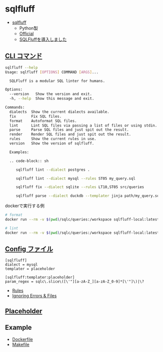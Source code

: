 # sqlfluff

- [sqlfluff](https://github.com/sqlfluff/sqlfluff)
  - Python製
  - [Official](https://docs.sqlfluff.com/en/stable/index.html)
  - [SQLFluffを導入しました](https://qiita.com/n-gondo123/items/455047a063d39789df2b)

## [CLI コマンド](https://docs.sqlfluff.com/en/stable/reference/cli.html)

```sh
sqlfluff --help
Usage: sqlfluff [OPTIONS] COMMAND [ARGS]...

  SQLFluff is a modular SQL linter for humans.

Options:
  --version   Show the version and exit.
  -h, --help  Show this message and exit.

Commands:
  dialects  Show the current dialects available.
  fix       Fix SQL files.
  format    Autoformat SQL files.
  lint      Lint SQL files via passing a list of files or using stdin.
  parse     Parse SQL files and just spit out the result.
  render    Render SQL files and just spit out the result.
  rules     Show the current rules in use.
  version   Show the version of sqlfluff.

  Examples:

  .. code-block:: sh

     sqlfluff lint --dialect postgres .

     sqlfluff lint --dialect mysql --rules ST05 my_query.sql

     sqlfluff fix --dialect sqlite --rules LT10,ST05 src/queries

     sqlfluff parse --dialect duckdb --templater jinja path/my_query.sql
```

dockerで実行する例

```sh
# format
docker run --rm -v $(pwd)/sqlc/queries:/workspace sqlfluff-local:latest fix -v --config /.sqlfluff query.sql

# lint
docker run --rm -v $(pwd)/sqlc/queries:/workspace sqlfluff-local:latest lint -v --config /.sqlfluff query.sql
```

## [Config ファイル](https://docs.sqlfluff.com/en/stable/configuration/setting_configuration.html)

```config
[sqlfluff]
dialect = mysql
templater = placeholder

[sqlfluff:templater:placeholder]
param_regex = sqlc\.slice\([\'"][a-zA-Z_][a-zA-Z_0-9]*[\'"]\)|\?
```

- [Rules](https://docs.sqlfluff.com/en/stable/reference/rules.html)
- [Ignoring Errors & Files](https://docs.sqlfluff.com/en/stable/configuration/ignoring_configuration.html)

## [Placeholder](https://docs.sqlfluff.com/en/stable/configuration/templating/placeholder.html)

## Example

- [Dockerfile](./example/Dockerfile)
- [Makefile](./example/Makefile)
